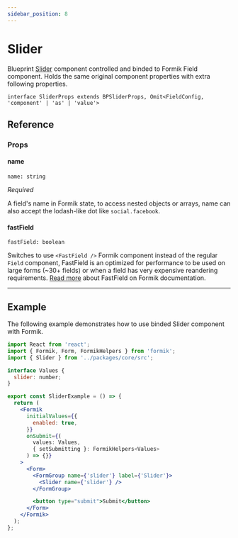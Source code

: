 ```yaml
---
sidebar_position: 8
---
```


# Slider

Blueprint [Slider](https://blueprintjs.com/docs/#core/components/sliders) component controlled and binded to Formik Field component. Holds the same original component properties with extra following properties.

`interface SliderProps extends BPSliderProps, Omit<FieldConfig, 'component' | 'as' | 'value'>`

## Reference

### Props

#### name

`name: string`

_Required_

A field's name in Formik state, to access nested objects or arrays, name can also accept the lodash-like dot like `social.facebook`.

#### fastField

`fastField: boolean`

Switches to use `<FastField />` Formik component instead of the regular `Field` component, FastField is an optimized for performance to be used on large forms (~30+ fields) or when a field has very expensive reandering requirements. [Read more](https://formik.org/docs/api/fastfield) about FastField on Formik documentation.

---

## Example

The following example demonstrates how to use binded Slider component with Formik.

```jsx
import React from 'react';
import { Formik, Form, FormikHelpers } from 'formik';
import { Slider } from '../packages/core/src';

interface Values {
  slider: number;
}

export const SliderExample = () => {
  return (
    <Formik
      initialValues={{
        enabled: true,
      }}
      onSubmit={(
        values: Values,
        { setSubmitting }: FormikHelpers<Values>
      ) => {}}
    >
      <Form>
        <FormGroup name={'slider'} label={'Slider'}>
          <Slider name={'slider'} />
        </FormGroup>

        <button type="submit">Submit</button>
      </Form>
    </Formik>
  );
};
```
